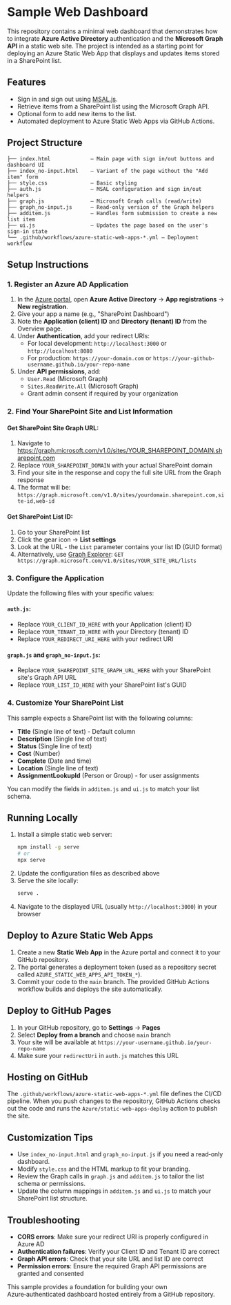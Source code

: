 # Sample Web Dashboard

This repository contains a minimal web dashboard that demonstrates how to integrate **Azure Active Directory** authentication and the **Microsoft Graph API** in a static web site. The project is intended as a starting point for deploying an Azure Static Web App that displays and updates items stored in a SharePoint list.

## Features

- Sign in and sign out using [MSAL.js](https://github.com/AzureAD/microsoft-authentication-library-for-js).
- Retrieve items from a SharePoint list using the Microsoft Graph API.
- Optional form to add new items to the list.
- Automated deployment to Azure Static Web Apps via GitHub Actions.

## Project Structure

```
├── index.html             – Main page with sign in/out buttons and dashboard UI
├── index_no-input.html    – Variant of the page without the "Add item" form
├── style.css              – Basic styling
├── auth.js                – MSAL configuration and sign in/out helpers
├── graph.js               – Microsoft Graph calls (read/write)
├── graph_no-input.js      – Read‑only version of the Graph helpers
├── additem.js             – Handles form submission to create a new list item
├── ui.js                  – Updates the page based on the user's sign‑in state
└── .github/workflows/azure-static-web-apps-*.yml – Deployment workflow
```

## Setup Instructions

### 1. Register an Azure AD Application

1. In the [Azure portal](https://portal.azure.com/), open **Azure Active Directory** → **App registrations** → **New registration**.
2. Give your app a name (e.g., "SharePoint Dashboard")
3. Note the **Application (client) ID** and **Directory (tenant) ID** from the Overview page.
4. Under **Authentication**, add your redirect URIs:
   - For local development: `http://localhost:3000` or `http://localhost:8080`
   - For production: `https://your-domain.com` or `https://your-github-username.github.io/your-repo-name`
5. Under **API permissions**, add:
   - `User.Read` (Microsoft Graph)
   - `Sites.ReadWrite.All` (Microsoft Graph)
   - Grant admin consent if required by your organization

### 2. Find Your SharePoint Site and List Information

#### Get SharePoint Site Graph URL:
1. Navigate to https://graph.microsoft.com/v1.0/sites/YOUR_SHAREPOINT_DOMAIN.sharepoint.com
2. Replace `YOUR_SHAREPOINT_DOMAIN` with your actual SharePoint domain
3. Find your site in the response and copy the full site URL from the Graph response
4. The format will be: `https://graph.microsoft.com/v1.0/sites/yourdomain.sharepoint.com,site-id,web-id`

#### Get SharePoint List ID:
1. Go to your SharePoint list
2. Click the gear icon → **List settings**
3. Look at the URL - the `List` parameter contains your list ID (GUID format)
4. Alternatively, use [Graph Explorer](https://developer.microsoft.com/en-us/graph/graph-explorer): 
   `GET https://graph.microsoft.com/v1.0/sites/YOUR_SITE_URL/lists`

### 3. Configure the Application

Update the following files with your specific values:

#### `auth.js`:
- Replace `YOUR_CLIENT_ID_HERE` with your Application (client) ID
- Replace `YOUR_TENANT_ID_HERE` with your Directory (tenant) ID  
- Replace `YOUR_REDIRECT_URI_HERE` with your redirect URI

#### `graph.js` and `graph_no-input.js`:
- Replace `YOUR_SHAREPOINT_SITE_GRAPH_URL_HERE` with your SharePoint site's Graph API URL
- Replace `YOUR_LIST_ID_HERE` with your SharePoint list's GUID

### 4. Customize Your SharePoint List

This sample expects a SharePoint list with the following columns:
- **Title** (Single line of text) - Default column
- **Description** (Single line of text)
- **Status** (Single line of text)
- **Cost** (Number)
- **Complete** (Date and time)
- **Location** (Single line of text)
- **AssignmentLookupId** (Person or Group) - for user assignments

You can modify the fields in `additem.js` and `ui.js` to match your list schema.

## Running Locally

1. Install a simple static web server:
   ```bash
   npm install -g serve
   # or
   npx serve
   ```
2. Update the configuration files as described above
3. Serve the site locally:
   ```bash
   serve .
   ```
4. Navigate to the displayed URL (usually `http://localhost:3000`) in your browser

## Deploy to Azure Static Web Apps

1. Create a new **Static Web App** in the Azure portal and connect it to your GitHub repository.
2. The portal generates a deployment token (used as a repository secret called `AZURE_STATIC_WEB_APPS_API_TOKEN_*`).
3. Commit your code to the `main` branch. The provided GitHub Actions workflow builds and deploys the site automatically.

## Deploy to GitHub Pages

1. In your GitHub repository, go to **Settings** → **Pages**
2. Select **Deploy from a branch** and choose `main` branch
3. Your site will be available at `https://your-username.github.io/your-repo-name`
4. Make sure your `redirectUri` in `auth.js` matches this URL

## Hosting on GitHub

The `.github/workflows/azure-static-web-apps-*.yml` file defines the CI/CD pipeline. When you push changes to the repository, GitHub Actions checks out the code and runs the `Azure/static-web-apps-deploy` action to publish the site.

## Customization Tips

- Use `index_no-input.html` and `graph_no-input.js` if you need a read‑only dashboard.
- Modify `style.css` and the HTML markup to fit your branding.
- Review the Graph calls in `graph.js` and `additem.js` to tailor the list schema or permissions.
- Update the column mappings in `additem.js` and `ui.js` to match your SharePoint list structure.

## Troubleshooting

- **CORS errors**: Make sure your redirect URI is properly configured in Azure AD
- **Authentication failures**: Verify your Client ID and Tenant ID are correct
- **Graph API errors**: Check that your site URL and list ID are correct
- **Permission errors**: Ensure the required Graph API permissions are granted and consented

This sample provides a foundation for building your own Azure‑authenticated dashboard hosted entirely from a GitHub repository.